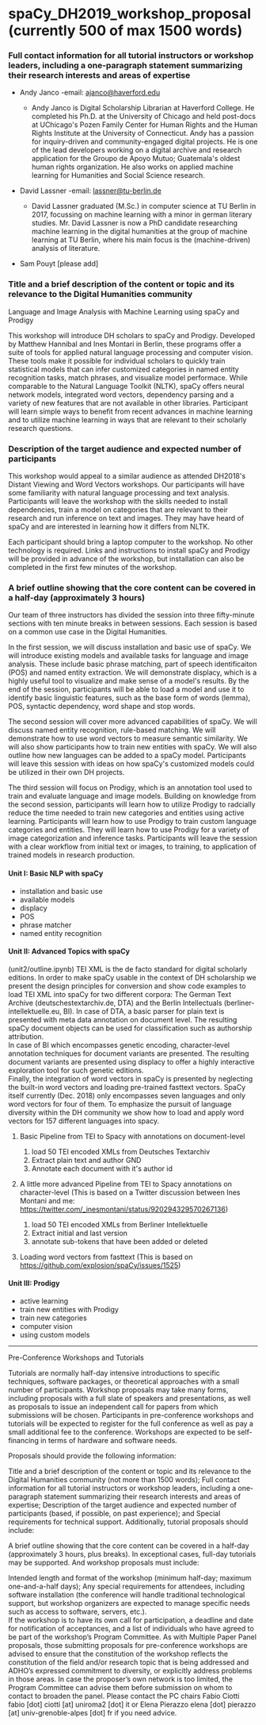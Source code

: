 # spaCy_DH2019_workshop_proposal (currently 500 of max 1500 words)

### Full contact information for all tutorial instructors or workshop leaders, including a one-paragraph statement summarizing their research interests and areas of expertise  
- Andy Janco 
   -email: ajanco@haverford.edu
   - Andy Janco is Digital Scholarship Librarian at Haverford College. He completed his Ph.D. at the University of Chicago and held post-docs at UChicago's Pozen Family Center for Human Rights and the Human Rights Institute at the University of Connecticut. Andy has a passion for inquiry-driven and community-engaged digital projects.  He is one of the lead developers working on a digital archive and research application for the Groupo de Apoyo Mutuo; Guatemala's oldest human rights organization. He also works on applied machine learning for Humanities and Social Science research.  

- David Lassner
   -email: lassner@tu-berlin.de
   - David Lassner graduated (M.Sc.) in computer science at TU Berlin in 2017, focussing on machine learning with a minor in german literary studies. Mr. David Lassner is now a PhD candidate researching machine learning in the digital humanities at the group of machine learning at TU Berlin, where his main focus is the (machine-driven) analysis of literature. 
- Sam Pouyt
   [please add]

### Title and a brief description of the content or topic and its relevance to the Digital Humanities community  

Language and Image Analysis with Machine Learning using spaCy and Prodigy  

This workshop will introduce DH scholars to spaCy and Prodigy. Developed by Matthew Hannibal and Ines Montari in Berlin, these programs offer a suite of tools for applied natural language processing and computer vision. These tools make it possible for individual scholars to quickly train statistical models that can infer customized categories in named entity recognition tasks, match phrases, and visualize model performace.  While comparable to the Natural Language Toolkit (NLTK), spaCy offers neural network models, integrated word vectors, dependency parsing and a variety of new features that are not available in other libraries. Participant will learn simple ways to benefit from recent advances in machine learning and to utilize machine learning in ways that are relevant to their scholarly research questions.     

### Description of the target audience and expected number of participants

This workshop would appeal to a similar audience as attended DH2018's Distant Viewing and Word Vectors workshops.  Our participants will have some familiarity with natural language processing and text analysis. Participants will leave the workshop with the skills needed to install dependencies, train a model on categories that are relevant to their research and run inference on text and images. They may have heard of spaCy and are interested in learning how it differs from NLTK. 

Each participant should bring a laptop computer to the workshop.  No other technology is required.  Links and instructions to install spaCy and Prodigy will be provided in advance of the workshop, but installation can also be completed in the first few minutes of the workshop.  

### A brief outline showing that the core content can be covered in a half-day (approximately 3 hours)
Our team of three instructors has divided the session into three fifty-minute sections with ten minute breaks in between sessions.  Each session is based on a common use case in the Digital Humanities.  

In the first session, we will discuss installation and basic use of spaCy.  We will introduce existing models and available tasks for language and image analysis.  These include basic phrase matching, part of speech identificaiton (POS) and named entity extraction. We will demonstrate displacy, which is a highly useful tool to visualize and make sense of a model's results.  By the end of the session, participants will be able to load a model and use it to identify basic linguistic features, such as the base form of words (lemma), POS, syntactic dependency, word shape and stop words.

The second session will cover more advanced capabilities of spaCy.  We will discuss named entity recognition, rule-based matching. We will demonstrate how to use word vectors to measure semantic similarity. We will also show participants how to train new entities with spaCy.  We will also outline how new languages can be added to a spaCy model.  Participants will leave this session with ideas on how spaCy's customized models could be utilized in their own DH projects.   

The third session will focus on Prodigy, which is an annotation tool used to train and evaluate language and image models.  Building on knowledge from the second session, participants will learn how to utilize Prodigy to radcially reduce the time needed to train new categories and entities using active learning.  Participants will learn how to use Prodigy to train custom language categories and entities.  They will learn how to use Prodigy for a variety of image categorization and inference tasks.  Participants will leave the session with a clear workflow from initial text or images, to training, to application of trained models in research production.    


#### Unit I: Basic NLP with spaCy
   - installation and basic use
   - available models 
   - displacy
   - POS
   - phrase matcher  
   - named entity recognition 

#### Unit II: Advanced Topics with spaCy
   (unit2/outline.ipynb)
   TEI XML is the de facto standard for digital scholarly editions. In order to make spaCy usable in the context of DH scholarship we present the design principles for conversion and show code examples to load TEI XML into spaCy for two different corpora: The German Text Archive (deutschestextarchiv.de, DTA) and the Berlin Intellectuals (berliner-intellektuelle.eu, BI). In case of DTA, a basic parser for plain text is presented with meta data annotation on document level. The resulting spaCy document objects can be used for classification such as authorship attribution.  
   In case of BI which encompasses genetic encoding, character-level annotation techniques for document variants are presented. The resulting document variants are presented using displacy to offer a highly interactive exploration tool for such genetic editions.  
   Finally, the integration of word vectors in spaCy is presented by neglecting the built-in word vectors and loading pre-trained fasttext vectors. SpaCy itself currently (Dec. 2018) only encompasses seven languages and only word vectors for four of them. To emphasize the pursuit of language diversity within the DH community we show how to load and apply word vectors for 157 different languages into spacy.

   1. Basic Pipeline from TEI to Spacy with annotations on document-level

      1. load 50 TEI encoded XMLs from Deutsches Textarchiv
      2. Extract plain text and author GND
      3. Annotate each document with it's author id

   2. A little more advanced Pipeline from TEI to Spacy annotations on character-level
   (This is based on a Twitter discussion between Ines Montani and me: https://twitter.com/_inesmontani/status/920294329570267136)
      1. load 50 TEI encoded XMLs from Berliner Intellektuelle
      2. Extract initial and last version
      3. annotate sub-tokens that have been added or deleted

   3. Loading word vectors from fasttext
   (This is based on https://github.com/explosion/spaCy/issues/1525)

#### Unit III: Prodigy 
   - active learning 
   - train new entities with Prodigy
   - train new categories
   - computer vision 
   - using custom models 


---

Pre-Conference Workshops and Tutorials

Tutorials are normally half-day intensive introductions to specific techniques, software packages, or theoretical approaches with a small number of participants. Workshop proposals may take many forms, including proposals with a full slate of speakers and presentations, as well as proposals to issue an independent call for papers from which submissions will be chosen. Participants in pre-conference workshops and tutorials will be expected to register for the full conference as well as pay a small additional fee to the conference. Workshops are expected to be self-financing in terms of hardware and software needs.

Proposals should provide the following information:

Title and a brief description of the content or topic and its relevance to the Digital Humanities community (not more than 1500 words);
Full contact information for all tutorial instructors or workshop leaders, including a one-paragraph statement summarizing their research interests and areas of expertise;
Description of the target audience and expected number of participants (based, if possible, on past experience); and
Special requirements for technical support.
Additionally, tutorial proposals should include:

A brief outline showing that the core content can be covered in a half-day (approximately 3 hours, plus breaks). In exceptional cases, full-day tutorials may be supported.
And workshop proposals must include:

Intended length and format of the workshop (minimum half-day; maximum one-and-a-half days);
Any special requirements for attendees, including software installation (the conference will handle traditional technological support, but workshop organizers are expected to manage specific needs such as access to software, servers, etc.).  
If the workshop is to have its own call for participation, a deadline and date for notification of acceptances, and a list of individuals who have agreed to be part of the workshop’s Program Committee.
As with Multiple Paper Panel proposals, those submitting proposals for pre-conference workshops are advised to ensure that the constitution of the workshop reflects the constitution of the field and/or research topic that is being addressed and ADHO’s expressed commitment to diversity, or explicitly address problems in those areas.  In case the proposer’s own network is too limited, the Program Committee can advise them before submission on whom to contact to broaden the panel. Please contact the PC chairs Fabio Ciotti fabio [dot] ciotti [at] uniroma2 [dot] it or Elena Pierazzo elena [dot] pierazzo [at] univ-grenoble-alpes [dot] fr if you need advice.
